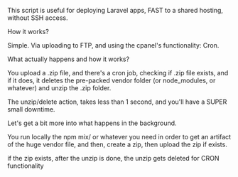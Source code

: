 This script is useful for deploying Laravel apps, FAST to a shared hosting, without SSH access.


How it works?

Simple. Via uploading to FTP, and using the cpanel's functionality: Cron.


What actually happens and how it works?

You upload a .zip file, and there's a cron job, checking if .zip file exists, and if it does, it deletes the pre-packed vendor folder (or node_modules, or whatever) and unzip the .zip folder.

The unzip/delete action, takes less than 1 second, and you'll have a SUPER small downtime.


Let's get a bit more into what happens in the background.

You run locally the npm mix/ or whatever you need in order to get an artifact of the huge vendor file, and then, create a zip, then upload the zip if exists.

if the zip exists, after the unzip is done, the unzip gets deleted for CRON functionality
